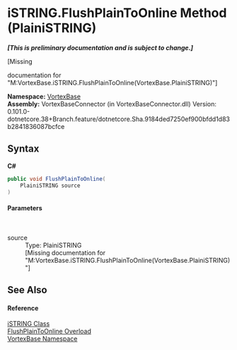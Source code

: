 # iSTRING.FlushPlainToOnline Method (PlainiSTRING)
 _**\[This is preliminary documentation and is subject to change.\]**_

\[Missing <summary> documentation for "M:VortexBase.iSTRING.FlushPlainToOnline(VortexBase.PlainiSTRING)"\]

**Namespace:**&nbsp;<a href="N_VortexBase.md">VortexBase</a><br />**Assembly:**&nbsp;VortexBaseConnector (in VortexBaseConnector.dll) Version: 0.101.0-dotnetcore.38+Branch.feature/dotnetcore.Sha.9184ded7250ef900bfdd1d83b2841836087bcfce

## Syntax

**C#**<br />
``` C#
public void FlushPlainToOnline(
	PlainiSTRING source
)
```


#### Parameters
&nbsp;<dl><dt>source</dt><dd>Type: PlainiSTRING<br />\[Missing <param name="source"/> documentation for "M:VortexBase.iSTRING.FlushPlainToOnline(VortexBase.PlainiSTRING)"\]</dd></dl>

## See Also


#### Reference
<a href="T_VortexBase_iSTRING.md">iSTRING Class</a><br /><a href="Overload_VortexBase_iSTRING_FlushPlainToOnline.md">FlushPlainToOnline Overload</a><br /><a href="N_VortexBase.md">VortexBase Namespace</a><br />